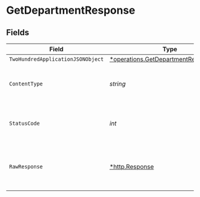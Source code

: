 # GetDepartmentResponse


## Fields

| Field                                                                                                | Type                                                                                                 | Required                                                                                             | Description                                                                                          |
| ---------------------------------------------------------------------------------------------------- | ---------------------------------------------------------------------------------------------------- | ---------------------------------------------------------------------------------------------------- | ---------------------------------------------------------------------------------------------------- |
| `TwoHundredApplicationJSONObject`                                                                    | [*operations.GetDepartmentResponseBody](../../../pkg/models/operations/getdepartmentresponsebody.md) | :heavy_minus_sign:                                                                                   | OK                                                                                                   |
| `ContentType`                                                                                        | *string*                                                                                             | :heavy_check_mark:                                                                                   | HTTP response content type for this operation                                                        |
| `StatusCode`                                                                                         | *int*                                                                                                | :heavy_check_mark:                                                                                   | HTTP response status code for this operation                                                         |
| `RawResponse`                                                                                        | [*http.Response](https://pkg.go.dev/net/http#Response)                                               | :heavy_check_mark:                                                                                   | Raw HTTP response; suitable for custom response parsing                                              |